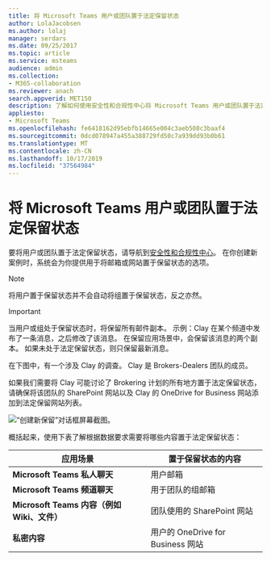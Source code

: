 ```yaml
---
title: 将 Microsoft Teams 用户或团队置于法定保留状态
author: LolaJacobsen
ms.author: lolaj
manager: serdars
ms.date: 09/25/2017
ms.topic: article
ms.service: msteams
audience: admin
ms.collection:
- M365-collaboration
ms.reviewer: anach
search.appverid: MET150
description: 了解如何使用安全性和合规性中心将 Microsoft Teams 用户或团队置于法定保留状态，以及了解根据数据要求哪些内容需要法定保留。
appliesto:
- Microsoft Teams
ms.openlocfilehash: fe6418162d95ebfb14665e004c3aeb508c3baaf4
ms.sourcegitcommit: 0dcd078947a455a388729fd50c7a939dd93b0b61
ms.translationtype: MT
ms.contentlocale: zh-CN
ms.lasthandoff: 10/17/2019
ms.locfileid: "37564984"
---
```

<a name="place-a-microsoft-teams-user-or-team-on-legal-hold"></a>将 Microsoft Teams 用户或团队置于法定保留状态
==================================================

要将用户或团队置于法定保留状态，请导航到[安全性和合规性中心](https://go.microsoft.com/fwlink/?linkid=854628)。 在你创建新案例时，系统会为你提供用于将邮箱或网站置于保留状态的选项。

> [!NOTE]
> 将用户置于保留状态并不会自动将组置于保留状态，反之亦然。

> [!IMPORTANT]
> 当用户或组处于保留状态时，将保留所有邮件副本。 示例：Clay 在某个频道中发布了一条消息，之后修改了该消息。 在保留应用场景中，会保留该消息的两个副本。 如果未处于法定保留状态，则只保留最新消息。



在下图中，有一个涉及 Clay 的调查。 Clay 是 Brokers-Dealers 团队的成员。

如果我们需要将 Clay 可能讨论了 Brokering 计划的所有地方置于法定保留状态，请确保将该团队的 SharePoint 网站以及 Clay 的 OneDrive for Business 网站添加到法定保留网站列表。

![“创建新保留”对话框屏幕截图。](media/Place_a_Microsoft_Teams_user_or_team_on_legal_hold_image3.png)

概括起来，使用下表了解根据数据要求需要将哪些内容置于法定保留状态：

|应用场景  |置于保留状态的内容  |
|---------|---------|
|**Microsoft Teams 私人聊天**     |用户邮箱         |
|**Microsoft Teams 频道聊天**    |用于团队的组邮箱         |
|**Microsoft Teams 内容（例如 Wiki、文件）**     |团队使用的 SharePoint 网站         |
|**私密内容**     |用户的 OneDrive for Business 网站         |
